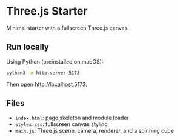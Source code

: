# Three.js Starter

Minimal starter with a fullscreen Three.js canvas.

## Run locally

Using Python (preinstalled on macOS):

```bash
python3 -m http.server 5173
```

Then open [http://localhost:5173](http://localhost:5173).

## Files

- `index.html`: page skeleton and module loader
- `styles.css`: fullscreen canvas styling
- `main.js`: Three.js scene, camera, renderer, and a spinning cube